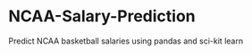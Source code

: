 NCAA-Salary-Prediction
======================

Predict NCAA basketball salaries using pandas and sci-kit learn 
